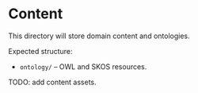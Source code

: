 # Content

This directory will store domain content and ontologies.

Expected structure:
- `ontology/` – OWL and SKOS resources.

TODO: add content assets.
